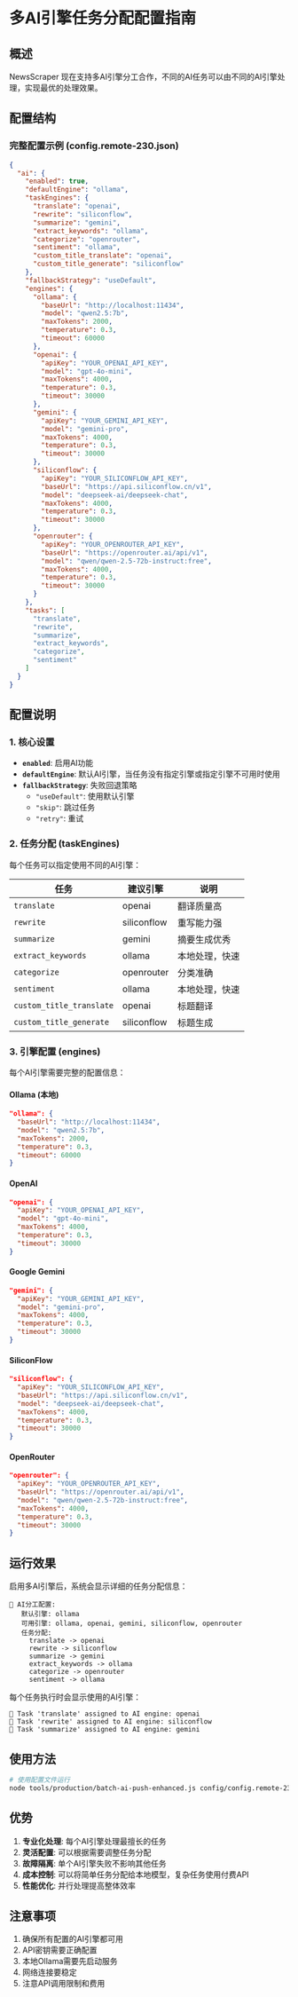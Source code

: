 # 多AI引擎任务分配配置指南

## 概述

NewsScraper 现在支持多AI引擎分工合作，不同的AI任务可以由不同的AI引擎处理，实现最优的处理效果。

## 配置结构

### 完整配置示例 (config.remote-230.json)

```json
{
  "ai": {
    "enabled": true,
    "defaultEngine": "ollama",
    "taskEngines": {
      "translate": "openai",
      "rewrite": "siliconflow", 
      "summarize": "gemini",
      "extract_keywords": "ollama",
      "categorize": "openrouter",
      "sentiment": "ollama",
      "custom_title_translate": "openai",
      "custom_title_generate": "siliconflow"
    },
    "fallbackStrategy": "useDefault",
    "engines": {
      "ollama": {
        "baseUrl": "http://localhost:11434",
        "model": "qwen2.5:7b",
        "maxTokens": 2000,
        "temperature": 0.3,
        "timeout": 60000
      },
      "openai": {
        "apiKey": "YOUR_OPENAI_API_KEY",
        "model": "gpt-4o-mini",
        "maxTokens": 4000,
        "temperature": 0.3,
        "timeout": 30000
      },
      "gemini": {
        "apiKey": "YOUR_GEMINI_API_KEY", 
        "model": "gemini-pro",
        "maxTokens": 4000,
        "temperature": 0.3,
        "timeout": 30000
      },
      "siliconflow": {
        "apiKey": "YOUR_SILICONFLOW_API_KEY",
        "baseUrl": "https://api.siliconflow.cn/v1",
        "model": "deepseek-ai/deepseek-chat",
        "maxTokens": 4000,
        "temperature": 0.3,
        "timeout": 30000
      },
      "openrouter": {
        "apiKey": "YOUR_OPENROUTER_API_KEY",
        "baseUrl": "https://openrouter.ai/api/v1",
        "model": "qwen/qwen-2.5-72b-instruct:free",
        "maxTokens": 4000,
        "temperature": 0.3,
        "timeout": 30000
      }
    },
    "tasks": [
      "translate",
      "rewrite", 
      "summarize",
      "extract_keywords",
      "categorize",
      "sentiment"
    ]
  }
}
```

## 配置说明

### 1. 核心设置

- **`enabled`**: 启用AI功能
- **`defaultEngine`**: 默认AI引擎，当任务没有指定引擎或指定引擎不可用时使用
- **`fallbackStrategy`**: 失败回退策略
  - `"useDefault"`: 使用默认引擎
  - `"skip"`: 跳过任务
  - `"retry"`: 重试

### 2. 任务分配 (taskEngines)

每个任务可以指定使用不同的AI引擎：

| 任务 | 建议引擎 | 说明 |
|------|----------|------|
| `translate` | openai | 翻译质量高 |
| `rewrite` | siliconflow | 重写能力强 |
| `summarize` | gemini | 摘要生成优秀 |
| `extract_keywords` | ollama | 本地处理，快速 |
| `categorize` | openrouter | 分类准确 |
| `sentiment` | ollama | 本地处理，快速 |
| `custom_title_translate` | openai | 标题翻译 |
| `custom_title_generate` | siliconflow | 标题生成 |

### 3. 引擎配置 (engines)

每个AI引擎需要完整的配置信息：

#### Ollama (本地)
```json
"ollama": {
  "baseUrl": "http://localhost:11434",
  "model": "qwen2.5:7b",
  "maxTokens": 2000,
  "temperature": 0.3,
  "timeout": 60000
}
```

#### OpenAI
```json
"openai": {
  "apiKey": "YOUR_OPENAI_API_KEY",
  "model": "gpt-4o-mini",
  "maxTokens": 4000,
  "temperature": 0.3,
  "timeout": 30000
}
```

#### Google Gemini
```json
"gemini": {
  "apiKey": "YOUR_GEMINI_API_KEY", 
  "model": "gemini-pro",
  "maxTokens": 4000,
  "temperature": 0.3,
  "timeout": 30000
}
```

#### SiliconFlow
```json
"siliconflow": {
  "apiKey": "YOUR_SILICONFLOW_API_KEY",
  "baseUrl": "https://api.siliconflow.cn/v1",
  "model": "deepseek-ai/deepseek-chat",
  "maxTokens": 4000,
  "temperature": 0.3,
  "timeout": 30000
}
```

#### OpenRouter
```json
"openrouter": {
  "apiKey": "YOUR_OPENROUTER_API_KEY",
  "baseUrl": "https://openrouter.ai/api/v1",
  "model": "qwen/qwen-2.5-72b-instruct:free",
  "maxTokens": 4000,
  "temperature": 0.3,
  "timeout": 30000
}
```

## 运行效果

启用多AI引擎后，系统会显示详细的任务分配信息：

```
🎯 AI分工配置:
   默认引擎: ollama
   可用引擎: ollama, openai, gemini, siliconflow, openrouter
   任务分配:
     translate -> openai
     rewrite -> siliconflow
     summarize -> gemini
     extract_keywords -> ollama
     categorize -> openrouter
     sentiment -> ollama
```

每个任务执行时会显示使用的AI引擎：

```
🎯 Task 'translate' assigned to AI engine: openai
🎯 Task 'rewrite' assigned to AI engine: siliconflow
🎯 Task 'summarize' assigned to AI engine: gemini
```

## 使用方法

```bash
# 使用配置文件运行
node tools/production/batch-ai-push-enhanced.js config/config.remote-230.json examples/sample-urls.txt
```

## 优势

1. **专业化处理**: 每个AI引擎处理最擅长的任务
2. **灵活配置**: 可以根据需要调整任务分配
3. **故障隔离**: 单个AI引擎失败不影响其他任务
4. **成本控制**: 可以将简单任务分配给本地模型，复杂任务使用付费API
5. **性能优化**: 并行处理提高整体效率

## 注意事项

1. 确保所有配置的AI引擎都可用
2. API密钥需要正确配置
3. 本地Ollama需要先启动服务
4. 网络连接要稳定
5. 注意API调用限制和费用
